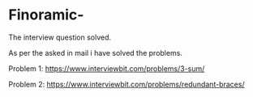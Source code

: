 # Finoramic-
The interview question solved.

As per the asked in mail i have solved the problems.

Problem 1: https://www.interviewbit.com/problems/3-sum/



Problem 2: https://www.interviewbit.com/problems/redundant-braces/
